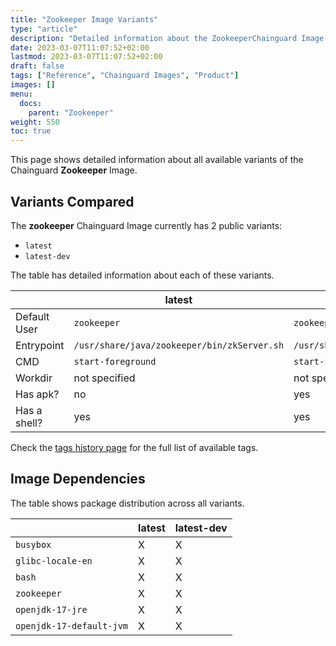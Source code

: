 ```yaml
---
title: "Zookeeper Image Variants"
type: "article"
description: "Detailed information about the ZookeeperChainguard Image variants"
date: 2023-03-07T11:07:52+02:00
lastmod: 2023-03-07T11:07:52+02:00
draft: false
tags: ["Reference", "Chainguard Images", "Product"]
images: []
menu:
  docs:
    parent: "Zookeeper"
weight: 550
toc: true
---
```


This page shows detailed information about all available variants of the Chainguard **Zookeeper** Image.

## Variants Compared
The **zookeeper** Chainguard Image currently has 2 public variants: 

- `latest`
- `latest-dev`

The table has detailed information about each of these variants.

|              | latest                                      | latest-dev                                  |
|--------------|---------------------------------------------|---------------------------------------------|
| Default User | `zookeeper`                                 | `zookeeper`                                 |
| Entrypoint   | `/usr/share/java/zookeeper/bin/zkServer.sh` | `/usr/share/java/zookeeper/bin/zkServer.sh` |
| CMD          | `start-foreground`                          | `start-foreground`                          |
| Workdir      | not specified                               | not specified                               |
| Has apk?     | no                                          | yes                                         |
| Has a shell? | yes                                         | yes                                         |

Check the [tags history page](/chainguard/chainguard-images/reference/zookeeper/tags_history/) for the full list of available tags.
## Image Dependencies
The table shows package distribution across all variants.

|                          | latest | latest-dev |
|--------------------------|--------|------------|
| `busybox`                | X      | X          |
| `glibc-locale-en`        | X      | X          |
| `bash`                   | X      | X          |
| `zookeeper`              | X      | X          |
| `openjdk-17-jre`         | X      | X          |
| `openjdk-17-default-jvm` | X      | X          |
